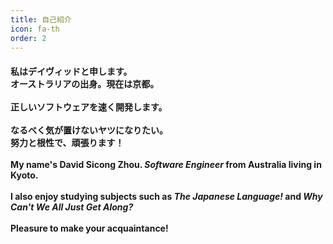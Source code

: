 ```yaml
---
title: 自己紹介
icon: fa-th
order: 2
---
```


<h4>
私はデイヴィッドと申します。<br>オーストラリアの出身。現在は京都。<br>
<br>
正しいソフトウェアを速く開発します。<br>
<br>
なるべく気が置けないヤツになりたい。<br>努力と根性で、頑張ります！<br>
<br>
My name's David Sicong Zhou. <i>Software Engineer</i> from Australia living in Kyoto.<br>
<br>
I also enjoy studying subjects such as <i>The Japanese Language!</i> and <i>Why Can't We All Just Get Along?</i><br><br>
Pleasure to make your acquaintance!